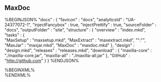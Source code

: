 ## MaxDoc

%BEGINJSON%
	"docs" : {
		"favicon" : "docs",
		"analyticsId" : "UA-24377072-1",
		"injectFancybox" : true,
		"injectPrettify" : true,
		"sourceFolder" : "docs",
		"outputFolder" : "site",
		"structure" : {
			"overview" : "index.mkd",
			"tasks" : {				
				"MaxSetup" : "maxsetup.mkd",
				"MaxExtract" : "maxextract.mkd",
				"":"",
				"MaxJar" : "maxjar.mkd",
				"MaxDoc" : "maxdoc.mkd"
			},
			"design" : "design.mkd",
			"releases" : "releases.mkd",
			"download" : {
				"maxilla-core" : "./maxilla-core.jar",
				"maxilla-all" : "./maxilla-all.jar"
			},
			"GitHub" : "http://github.com"
		}
	}
%ENDJSON%

%BEGINXML%
<maxdoc injectPrettify="true" injectFancybox="true">
	<substitute token="%VERSION%" value="${max-version}" />
	<nomarkdown startToken="%BEGINJSON%" endToken="%ENDJSON%" prettify="true" lang="lang-json" />
	<nomarkdown startToken="%BEGINXML%" endToken="%ENDXML%" prettify="true" lang="lang-xml" />			
	<regex searchPattern="\b(issue)(\s*[#]?|-){0,1}(\d+)\b" 
		replacePattern="&lt;a href='http://code.google.com/p/gitblit/issues/detail?id=$3'&gt;issue $3&lt;/a&gt;" />
</maxdoc>
%ENDXML%